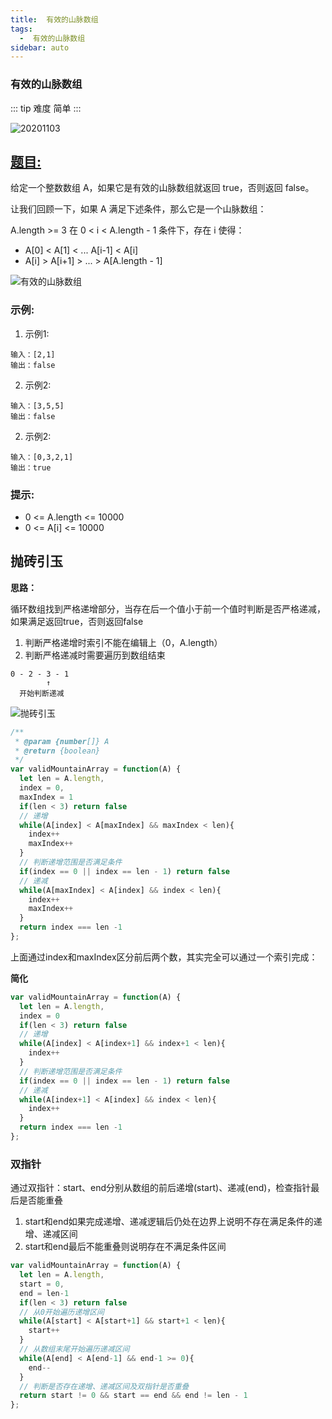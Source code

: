 ```yaml
---
title:  有效的山脉数组
tags:
  -  有效的山脉数组
sidebar: auto
---
```


###  有效的山脉数组

::: tip 难度
简单
:::

![20201103](http://qiniu.gaowenju.com/leecode/banner/20201103.jpg)

## [题目:](https://leetcode-cn.com/problems/valid-mountain-array/)

给定一个整数数组 A，如果它是有效的山脉数组就返回 true，否则返回 false。

让我们回顾一下，如果 A 满足下述条件，那么它是一个山脉数组：

A.length >= 3
在 0 < i < A.length - 1 条件下，存在 i 使得：
- A[0] < A[1] < ... A[i-1] < A[i]
- A[i] > A[i+1] > ... > A[A.length - 1]

![有效的山脉数组](http://qiniu.gaowenju.com/leecode/20201103-01.png)

### 示例:

1. 示例1:

```
输入：[2,1]
输出：false
```

2. 示例2:

```
输入：[3,5,5]
输出：false
```

2. 示例2:

```
输入：[0,3,2,1]
输出：true
```

### 提示:

- 0 <= A.length <= 10000
- 0 <= A[i] <= 10000 

## 抛砖引玉

**思路：**

循环数组找到严格递增部分，当存在后一个值小于前一个值时判断是否严格递减，如果满足返回true，否则返回false
1. 判断严格递增时索引不能在编辑上（0，A.length）
1. 判断严格递减时需要遍历到数组结束

```
0 - 2 - 3 - 1
        ↑
  开始判断递减  
```

![抛砖引玉](http://qiniu.gaowenju.com/leecode/20201103.png)

```javascript
/**
 * @param {number[]} A
 * @return {boolean}
 */
var validMountainArray = function(A) {
  let len = A.length,
  index = 0,
  maxIndex = 1
  if(len < 3) return false
  // 递增
  while(A[index] < A[maxIndex] && maxIndex < len){
    index++
    maxIndex++
  }
  // 判断递增范围是否满足条件
  if(index == 0 || index == len - 1) return false
  // 递减
  while(A[maxIndex] < A[index] && index < len){
    index++
    maxIndex++
  }
  return index === len -1
};
```

上面通过index和maxIndex区分前后两个数，其实完全可以通过一个索引完成：

**简化**

```javascript
var validMountainArray = function(A) {
  let len = A.length,
  index = 0
  if(len < 3) return false
  // 递增
  while(A[index] < A[index+1] && index+1 < len){
    index++
  }
  // 判断递增范围是否满足条件
  if(index == 0 || index == len - 1) return false
  // 递减
  while(A[index+1] < A[index] && index < len){
    index++
  }
  return index === len -1
};
```

### 双指针

通过双指针：start、end分别从数组的前后递增(start)、递减(end)，检查指针最后是否能重叠

1. start和end如果完成递增、递减逻辑后仍处在边界上说明不存在满足条件的递增、递减区间
2. start和end最后不能重叠则说明存在不满足条件区间

```javascript
var validMountainArray = function(A) {
  let len = A.length,
  start = 0,
  end = len-1
  if(len < 3) return false
  // 从0开始遍历递增区间
  while(A[start] < A[start+1] && start+1 < len){
    start++
  }
  // 从数组末尾开始遍历递减区间
  while(A[end] < A[end-1] && end-1 >= 0){
    end--
  }
  // 判断是否存在递增、递减区间及双指针是否重叠
  return start != 0 && start == end && end != len - 1
};
```
